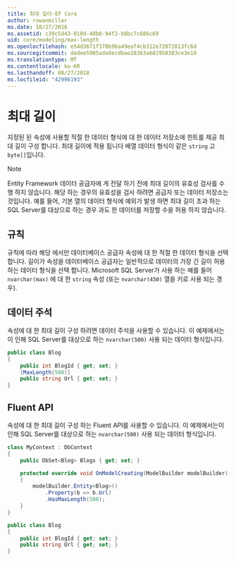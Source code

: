 ```yaml
---
title: 최대 길이-EF Core
author: rowanmiller
ms.date: 10/27/2016
ms.assetid: c39c5d43-018d-48b8-94f2-b8bc7c686c69
uid: core/modeling/max-length
ms.openlocfilehash: e54d3671f378b96a49eaf4cb312e72072813fc6d
ms.sourcegitcommit: dadee5905ada9ecdbae28363a682950383ce3e10
ms.translationtype: MT
ms.contentlocale: ko-KR
ms.lasthandoff: 08/27/2018
ms.locfileid: "42996193"
---
```

# <a name="maximum-length"></a>최대 길이

지정된 된 속성에 사용할 적절 한 데이터 형식에 대 한 데이터 저장소에 힌트를 제공 최대 길이 구성 합니다. 최대 길이에 적용 됩니다 배열 데이터 형식이 같은 `string` 고 `byte[]`입니다.

> [!NOTE]  
> Entity Framework 데이터 공급자에 게 전달 하기 전에 최대 길이의 유효성 검사를 수행 하지 않습니다. 해당 하는 경우의 유효성을 검사 하려면 공급자 또는 데이터 저장소는 것입니다. 예를 들어, 기본 열의 데이터 형식에 예외가 발생 하면 최대 길이 초과 하는 SQL Server를 대상으로 하는 경우 과도 한 데이터를 저장할 수을 허용 하지 않습니다.

## <a name="conventions"></a>규칙

규칙에 따라 해당 에서만 데이터베이스 공급자 속성에 대 한 적절 한 데이터 형식을 선택 합니다. 길이가 속성을 데이터베이스 공급자는 일반적으로 데이터의 가장 긴 길이 허용 하는 데이터 형식을 선택 합니다. Microsoft SQL Server가 사용 하는 예를 들어 `nvarchar(max)` 에 대 한 `string` 속성 (또는 `nvarchar(450)` 열을 키로 사용 되는 경우).

## <a name="data-annotations"></a>데이터 주석

속성에 대 한 최대 길이 구성 하려면 데이터 주석을 사용할 수 있습니다. 이 예제에서는이 인해 SQL Server를 대상으로 하는 `nvarchar(500)` 사용 되는 데이터 형식입니다.

<!-- [!code-csharp[Main](samples/core/Modeling/DataAnnotations/Samples/MaxLength.cs?highlight=4)] -->
``` csharp
public class Blog
{
    public int BlogId { get; set; }
    [MaxLength(500)]
    public string Url { get; set; }
}
```

## <a name="fluent-api"></a>Fluent API

속성에 대 한 최대 길이 구성 하는 Fluent API를 사용할 수 있습니다. 이 예제에서는이 인해 SQL Server를 대상으로 하는 `nvarchar(500)` 사용 되는 데이터 형식입니다.

<!-- [!code-csharp[Main](samples/core/Modeling/FluentAPI/Samples/MaxLength.cs?highlight=7,8,9)] -->
``` csharp
class MyContext : DbContext
{
    public DbSet<Blog> Blogs { get; set; }

    protected override void OnModelCreating(ModelBuilder modelBuilder)
    {
        modelBuilder.Entity<Blog>()
            .Property(b => b.Url)
            .HasMaxLength(500);
    }
}

public class Blog
{
    public int BlogId { get; set; }
    public string Url { get; set; }
}
```

